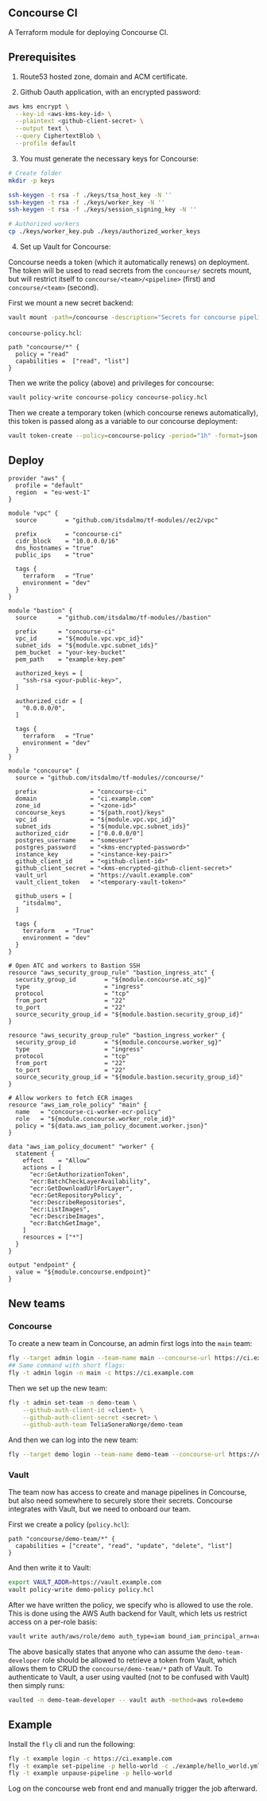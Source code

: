 ## Concourse CI

A Terraform module for deploying Concourse CI.

## Prerequisites

1. Route53 hosted zone, domain and ACM certificate.

2. Github Oauth application, with an encrypted password:

```bash
aws kms encrypt \
  --key-id <aws-kms-key-id> \
  --plaintext <github-client-secret> \
  --output text \
  --query CiphertextBlob \
  --profile default
```

3. You must generate the necessary keys for Concourse:

```bash
# Create folder
mkdir -p keys

ssh-keygen -t rsa -f ./keys/tsa_host_key -N ''
ssh-keygen -t rsa -f ./keys/worker_key -N ''
ssh-keygen -t rsa -f ./keys/session_signing_key -N ''

# Authorized workers
cp ./keys/worker_key.pub ./keys/authorized_worker_keys
```

4. Set up Vault for Concourse:

Concourse needs a token (which it automatically renews) on deployment. The token will
be used to read secrets from the `concourse/` secrets mount, but will restrict itself to
`concourse/<team>/<pipeline>` (first) and `concourse/<team>` (second).

First we mount a new secret backend:

```bash
vault mount -path=/concourse -description="Secrets for concourse pipelines" generic
```

`concourse-policy.hcl`:

```hcl
path "concourse/*" {
  policy = "read"
  capabilities =  ["read", "list"]
}
```

Then we write the policy (above) and privileges for concourse:

```bash
vault policy-write concourse-policy concourse-policy.hcl
```

Then we create a temporary token (which concourse renews automatically),
this token is passed along as a variable to our concourse deployment:

```bash
vault token-create --policy=concourse-policy -period="1h" -format=json
```

## Deploy

```hcl
provider "aws" {
  profile = "default"
  region  = "eu-west-1"
}

module "vpc" {
  source        = "github.com/itsdalmo/tf-modules//ec2/vpc"

  prefix        = "concourse-ci"
  cidr_block    = "10.0.0.0/16"
  dns_hostnames = "true"
  public_ips    = "true"

  tags {
    terraform   = "True"
    environment = "dev"
  }
}

module "bastion" {
  source      = "github.com/itsdalmo/tf-modules//bastion"

  prefix      = "concourse-ci"
  vpc_id      = "${module.vpc.vpc_id}"
  subnet_ids  = "${module.vpc.subnet_ids}"
  pem_bucket  = "your-key-bucket"
  pem_path    = "example-key.pem"

  authorized_keys = [
    "ssh-rsa <your-public-key>",
  ]

  authorized_cidr = [
    "0.0.0.0/0",
  ]

  tags {
    terraform   = "True"
    environment = "dev"
  }
}

module "concourse" {
  source = "github.com/itsdalmo/tf-modules//concourse/"

  prefix               = "concourse-ci"
  domain               = "ci.example.com"
  zone_id              = "<zone-id>"
  concourse_keys       = "${path.root}/keys"
  vpc_id               = "${module.vpc.vpc_id}"
  subnet_ids           = "${module.vpc.subnet_ids}"
  authorized_cidr      = ["0.0.0.0/0"]
  postgres_username    = "someuser"
  postgres_password    = "<kms-encrypted-password>"
  instance_key         = "<instance-key-pair>"
  github_client_id     = "<github-client-id>"
  github_client_secret = "<kms-encrypted-github-client-secret>"
  vault_url            = "https://vault.example.com"
  vault_client_token   = "<temporary-vault-token>"

  github_users = [
    "itsdalmo",
  ]

  tags {
    terraform   = "True"
    environment = "dev"
  }
}

# Open ATC and workers to Bastion SSH
resource "aws_security_group_rule" "bastion_ingress_atc" {
  security_group_id        = "${module.concourse.atc_sg}"
  type                     = "ingress"
  protocol                 = "tcp"
  from_port                = "22"
  to_port                  = "22"
  source_security_group_id = "${module.bastion.security_group_id}"
}

resource "aws_security_group_rule" "bastion_ingress_worker" {
  security_group_id        = "${module.concourse.worker_sg}"
  type                     = "ingress"
  protocol                 = "tcp"
  from_port                = "22"
  to_port                  = "22"
  source_security_group_id = "${module.bastion.security_group_id}"
}

# Allow workers to fetch ECR images
resource "aws_iam_role_policy" "main" {
  name   = "concourse-ci-worker-ecr-policy"
  role   = "${module.concourse.worker_role_id}"
  policy = "${data.aws_iam_policy_document.worker.json}"
}

data "aws_iam_policy_document" "worker" {
  statement {
    effect    = "Allow"
    actions = [
      "ecr:GetAuthorizationToken",
      "ecr:BatchCheckLayerAvailability",
      "ecr:GetDownloadUrlForLayer",
      "ecr:GetRepositoryPolicy",
      "ecr:DescribeRepositories",
      "ecr:ListImages",
      "ecr:DescribeImages",
      "ecr:BatchGetImage",
    ]
    resources = ["*"]
  }
}

output "endpoint" {
  value = "${module.concourse.endpoint}"
}
```

## New teams

### Concourse

To create a new team in Concourse, an admin first logs into the `main` team:

```bash
fly --target admin login --team-name main --concourse-url https://ci.example.com
## Same command with short flags:
fly -t admin login -n main -c https://ci.example.com
```

Then we set up the new team:

```bash
fly -t admin set-team -n demo-team \
    --github-auth-client-id <client> \
    --github-auth-client-secret <secret> \
    --github-auth-team TeliaSoneraNorge/demo-team
```

And then we can log into the new team:

```bash
fly --target demo login --team-name demo-team --concourse-url https://ci.example.com
```

### Vault

The team now has access to create and manage pipelines in Concourse, but also need somewhere
to securely store their secrets. Concourse integrates with Vault, but we need to onboard our team.

First we create a policy (`policy.hcl`):

```hcl
path "concourse/demo-team/*" {
  capabilities = ["create", "read", "update", "delete", "list"]
}
```

And then write it to Vault:

```bash
export VAULT_ADDR=https://vault.example.com
vault policy-write demo-policy policy.hcl
```

After we have written the policy, we specify who is allowed to use the role. This is done using 
the AWS Auth backend for Vault, which lets us restrict access on a per-role basis:

```bash
vault write auth/aws/role/demo auth_type=iam bound_iam_principal_arn=arn:aws:iam::<account-id>:role/demo-team-developer policies=demo-policy ttl=10m max_ttl=15m
```

The above basically states that anyone who can assume the `demo-team-developer` role should be allowed to
retrieve a token from Vault, which allows them to CRUD the `concourse/demo-team/*` path of Vault. To
authenticate to Vault, a user using vaulted (not to be confused with Vault) then simply runs:

```bash
vaulted -n demo-team-developer -- vault auth -method=aws role=demo
```

## Example

Install the `fly` cli and run the following:

```bash
fly -t example login -c https://ci.example.com
fly -t example set-pipeline -p hello-world -c ./example/hello_world.yml
fly -t example unpause-pipeline -p hello-world
```

Log on the concourse web front end and manually trigger the job afterward.

